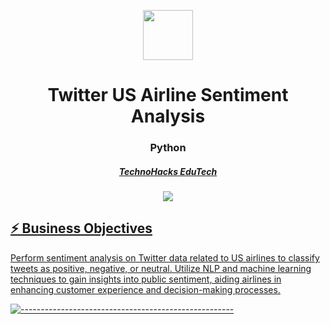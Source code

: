 <p align="center"> 
  <img src="https://storage.googleapis.com/kaggle-datasets-images/17/17/4c65377be972703be4141abbe260d3ac/dataset-card.jpeg" width="80px" height="80px">
</p>
<h1 align="center"> Twitter US Airline Sentiment Analysis  </h1>
<h3 align="center">  Python  </h3>
<h5 align="center">  <a href="https://technohacks.co.in"> TechnoHacks EduTech </h5>
<p align="center"> 
  <img src="https://miro.medium.com/v2/resize:fit:1400/0*3qCgcIMCjb19gFEO">

  <h2> ⚡️ Business Objectives</h2
   </b> Perform sentiment analysis on Twitter data related to US airlines to classify tweets as positive, negative, or neutral. Utilize NLP and machine learning techniques to gain insights into public sentiment, aiding airlines in enhancing customer experience and decision-making processes. </b>
   
   ![-----------------------------------------------------](https://raw.githubusercontent.com/andreasbm/readme/master/assets/lines/rainbow.png)

